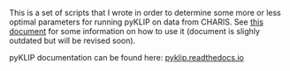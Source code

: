 This is a set of scripts that I wrote in order to determine some more or less optimal parameters for running pyKLIP on data from CHARIS. See [this document](https://docs.google.com/document/d/1yX0l96IZs1IxxKCRmriVSAQM3KFGF9U1-FnpJXhcLXo/edit?usp=sharing) for some information on how to use it (document is slighly outdated but will be revised soon). 

pyKLIP documentation can be found here: [pyklip.readthedocs.io](pyklip.readthedocs.io)
